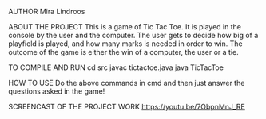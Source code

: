 AUTHOR
Mira Lindroos

ABOUT THE PROJECT
This is a game of Tic Tac Toe. It is played in the console by the user and the computer.
The user gets to decide how big of a playfield is played, and how many marks is needed in order to win.
The outcome of the game is either the win of a computer, the user or a tie.

TO COMPILE AND RUN
cd src
javac tictactoe.java
java TicTacToe

HOW TO USE
Do the above commands in cmd and then just answer the questions asked in the game!

SCREENCAST OF THE PROJECT WORK
https://youtu.be/7ObpnMnJ_RE


